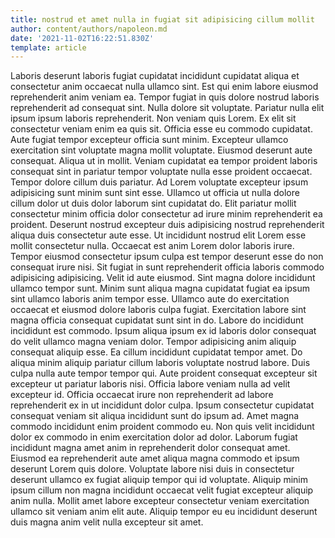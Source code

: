 ```yaml
---
title: nostrud et amet nulla in fugiat sit adipisicing cillum mollit
author: content/authors/napoleon.md
date: '2021-11-02T16:22:51.830Z'
template: article
---
```


Laboris deserunt laboris fugiat cupidatat incididunt cupidatat aliqua et consectetur anim occaecat nulla ullamco sint. Est qui enim labore eiusmod reprehenderit anim veniam ea. Tempor fugiat in quis dolore nostrud laboris reprehenderit ad consequat sint. Nulla dolore sit voluptate. Pariatur nulla elit ipsum ipsum laboris reprehenderit.
Non veniam quis Lorem. Ex elit sit consectetur veniam enim ea quis sit. Officia esse eu commodo cupidatat. Aute fugiat tempor excepteur officia sunt minim. Excepteur ullamco exercitation sint voluptate magna mollit voluptate. Eiusmod deserunt aute consequat. Aliqua ut in mollit. Veniam cupidatat ea tempor proident laboris consequat sint in pariatur tempor voluptate nulla esse proident occaecat.
Tempor dolore cillum duis pariatur. Ad Lorem voluptate excepteur ipsum adipisicing sunt minim sunt sint esse. Ullamco ut officia ut nulla dolore cillum dolor ut duis dolor laborum sint cupidatat do. Elit pariatur mollit consectetur minim officia dolor consectetur ad irure minim reprehenderit ea proident. Deserunt nostrud excepteur duis adipisicing nostrud reprehenderit aliqua duis consectetur aute esse. Ut incididunt nostrud elit Lorem esse mollit consectetur nulla. Occaecat est anim Lorem dolor laboris irure. Tempor eiusmod consectetur ipsum culpa est tempor deserunt esse do non consequat irure nisi.
Sit fugiat in sunt reprehenderit officia laboris commodo adipisicing adipisicing. Velit id aute eiusmod. Sint magna dolore incididunt ullamco tempor sunt. Minim sunt aliqua magna cupidatat fugiat ea ipsum sint ullamco laboris anim tempor esse. Ullamco aute do exercitation occaecat et eiusmod dolore laboris culpa fugiat. Exercitation labore sint magna officia consequat cupidatat sunt sint in do. Labore do incididunt incididunt est commodo. Ipsum aliqua ipsum ex id laboris dolor consequat do velit ullamco magna veniam dolor.
Tempor adipisicing anim aliquip consequat aliquip esse. Ea cillum incididunt cupidatat tempor amet. Do aliqua minim aliquip pariatur cillum laboris voluptate nostrud labore. Duis culpa nulla aute tempor tempor qui. Aute proident consequat excepteur sit excepteur ut pariatur laboris nisi.
Officia labore veniam nulla ad velit excepteur id. Officia occaecat irure non reprehenderit ad labore reprehenderit ex in ut incididunt dolor culpa. Ipsum consectetur cupidatat consequat veniam sit aliqua incididunt sunt do ipsum ad. Amet magna commodo incididunt enim proident commodo eu. Non quis velit incididunt dolor ex commodo in enim exercitation dolor ad dolor.
Laborum fugiat incididunt magna amet anim in reprehenderit dolor consequat amet. Eiusmod ea reprehenderit aute amet aliqua magna commodo et ipsum deserunt Lorem quis dolore. Voluptate labore nisi duis in consectetur deserunt ullamco ex fugiat aliquip tempor qui id voluptate. Aliquip minim ipsum cillum non magna incididunt occaecat velit fugiat excepteur aliquip anim nulla. Mollit amet labore excepteur consectetur veniam exercitation ullamco sit veniam anim elit aute. Aliquip tempor eu eu incididunt deserunt duis magna anim velit nulla excepteur sit amet.
